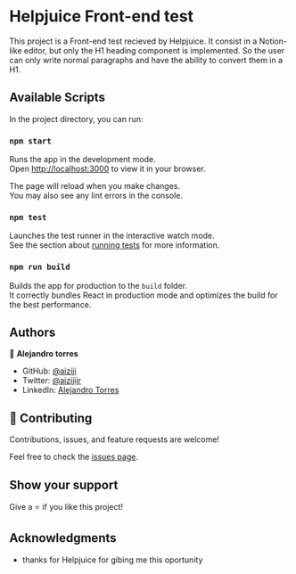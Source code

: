 # Helpjuice Front-end test

This project is a Front-end test recieved by Helpjuice.
It consist in a Notion-like editor, but only the H1 heading component is implemented. So the user can only write normal paragraphs and have the ability to convert them in a H1.

## Available Scripts

In the project directory, you can run:

### `npm start`

Runs the app in the development mode.\
Open [http://localhost:3000](http://localhost:3000) to view it in your browser.

The page will reload when you make changes.\
You may also see any lint errors in the console.

### `npm test`

Launches the test runner in the interactive watch mode.\
See the section about [running tests](https://facebook.github.io/create-react-app/docs/running-tests) for more information.

### `npm run build`

Builds the app for production to the `build` folder.\
It correctly bundles React in production mode and optimizes the build for the best performance.

## Authors

👤 **Alejandro torres**

- GitHub: [@aiziji](https://github.com/aizjicod)
- Twitter: [@aizijijr](https://twitter.com/aizijijr)
- LinkedIn: [Alejandro Torres](https://www.linkedin.com/in/aiziji/)


## 🤝 Contributing

Contributions, issues, and feature requests are welcome!

Feel free to check the [issues page](https://github.com/aizjicod/helpjiuce-front-end-test/issues).

## Show your support

Give a ⭐️ if you like this project!

## Acknowledgments

- thanks for Helpjuice for gibing me this oportunity